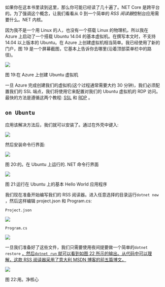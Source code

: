 如果你在这本书里读到这里，那么你可能已经读了几十遍了。NET Core 是跨平台的。为了强调这个概念，让我们看看从 0 到一个简单的 *RSS 阅读器*控制台应用需要什么。NET 内核。

因为我不是一个用 Linux 的人，也没有一个搭载 Linux 的物理机，所以我在 Azure 上启动了一个搭载 Ubuntu 14.04 的基本虚拟机。在撰写本文时，不支持 14.04 以上版本的 Ubuntu。在 Azure 上创建虚拟机相当简单。我已经使用了新的门户，图 19 是一个屏幕截图，它基本上告诉你去哪里(沿着顶部菜单栏中的路径)。

![](../images/00031.jpeg)

图 19:在 Azure 上创建 Ubuntu 虚拟机

一旦 Azure 完成创建我们的虚拟机(这个过程通常需要大约 30 分钟)，我们必须配置我们的 SSL 端点，我们将使用它来配置对我们的 Ubuntu 虚拟机的 RDP 访问。最快的方法是遵循这两个教程: [SSL](https://azure.microsoft.com/en-us/documentation/articles/virtual-machines-linux-classic-log-on/) 和 [RDP](http://c-nergy.be/blog/?p=5305) 。

##  `on Ubuntu`

应用该解决方法后，我们就可以安装了。通过在外壳中键入:

![](../images/00032.jpeg)

然后安装命令行界面:

![](../images/00033.jpeg)

图 20:的。在 Ubuntu 上运行的. NET 命令行界面

![](../images/00034.jpeg)

图 21:运行在 Ubuntu 上的基本 Hello World 应用程序

我们现在准备开始编写我们的 RSS 阅读器。进入任意选择的目录运行``dotnet new`` ，然后这样编辑 project.json 和 Program.cs:

`Project.json`

![](../images/00035.jpeg)

`Program.cs`

![](../images/00036.jpeg)

一旦我们准备好了这些文件，我们只需要使用夜间提要做一个简单的``dotnet restore`` [，然后``dotnet run`` 就可以看到如图 22 所示的输出。从代码中可以理解，这款 RSS 阅读器采用了意大利 MSDN 博客的前五篇博文。](https://dotnet.myget.org/F/dotnet-core/)

![](../images/00037.jpeg)

图 22:用。净核心